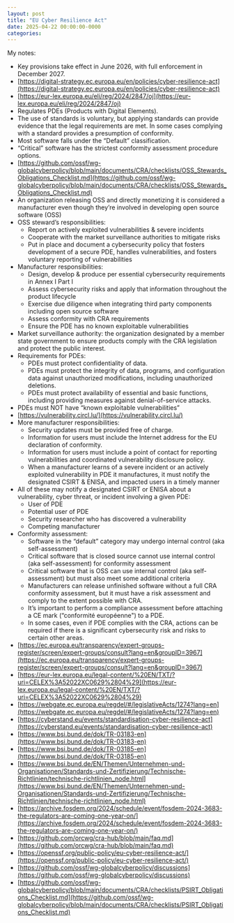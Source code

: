 ```yaml
---
layout: post
title: "EU Cyber Resilience Act"
date: 2025-04-22 00:00:00-0000
categories: 
---
```


My notes:
- Key provisions take effect in June 2026, with full enforcement in December 2027.
- [https://digital-strategy.ec.europa.eu/en/policies/cyber-resilience-act](https://digital-strategy.ec.europa.eu/en/policies/cyber-resilience-act)
- [https://eur-lex.europa.eu/eli/reg/2024/2847/oj](https://eur-lex.europa.eu/eli/reg/2024/2847/oj)
- Regulates PDEs (Products with Digital Elements).
- The use of standards is voluntary, but applying standards can provide evidence that the legal requirements are met. In some cases complying with a standard provides a presumption of conformity. 
- Most software falls under the “Default” classification.
- “Critical” software has the strictest conformity assessment procedure options.
- [https://github.com/ossf/wg-globalcyberpolicy/blob/main/documents/CRA/checklists/OSS_Stewards_Obligations_Checklist.md](https://github.com/ossf/wg-globalcyberpolicy/blob/main/documents/CRA/checklists/OSS_Stewards_Obligations_Checklist.md)
- An organization releasing OSS and directly monetizing it is considered a manufacturer even though they’re involved in developing open source software (OSS)
- OSS steward’s responsibilities:
  - Report on actively exploited vulnerabilities & severe incidents
  - Cooperate with the market surveillance authorities to mitigate risks
  - Put in place and document a cybersecurity policy that fosters development of a secure PDE, handles vulnerabilities, and fosters voluntary reporting of vulnerabilities
- Manufacturer responsibilities:
  -  Design, develop & produce per essential cybersecurity requirements in Annex I Part I 
  - Assess cybersecurity risks and apply that information throughout the product lifecycle 
  - Exercise due diligence when integrating third party components including open source software 
  - Assess conformity with CRA requirements 
  - Ensure the PDE has no known exploitable vulnerabilities 
- Market surveillance authority: the organization designated by a member state government to ensure products comply with the CRA legislation and protect the public interest.
- Requirements for PDEs:
  - PDEs must protect confidentiality of data. 
  - PDEs must protect the integrity of data, programs, and configuration data against unauthorized modifications, including unauthorized deletions.
  - PDEs must protect availability of essential and basic functions, including providing measures against denial-of-service attacks.
- PDEs must NOT have “known exploitable vulnerabilities”
- [https://vulnerability.circl.lu/](https://vulnerability.circl.lu/)
- More manufacturer responsibilities:
  - Security updates must be provided free of charge. 
  - Information for users must include the Internet address for the EU declaration of conformity. 
  - Information for users must include a point of contact for reporting vulnerabilities and coordinated vulnerability disclosure policy. 
  - When a manufacturer learns of a severe incident or an actively exploited vulnerability in PDE it manufactures, it must notify the designated CSIRT & ENISA, and impacted users in a timely manner
- All of these may notify a designated CSIRT or ENISA about a vulnerability, cyber threat, or incident involving a given PDE:
  - User of PDE
  - Potential user of PDE
  - Security researcher who has discovered a vulnerability
  - Competing manufacturer
- Conformity assessment:
  - Software in the “default” category may undergo internal control (aka self-assessment)
  - Critical software that is closed source cannot use internal control (aka self-assessment) for conformity assessment
  - Critical software that is OSS can use internal control (aka self-assessment) but must also meet some additional criteria
  - Manufacturers can release unfinished software without a full CRA conformity assessment, but it must have a risk assessment and comply to the extent possible with CRA.
  - It’s important to perform a compliance assessment before attaching a CE mark (“conformité européenne") to a PDE. 
  - In some cases, even if PDE complies with the CRA, actions can be required if there is a significant cybersecurity risk and risks to certain other areas. 
- [https://ec.europa.eu/transparency/expert-groups-register/screen/expert-groups/consult?lang=en&groupID=3967](https://ec.europa.eu/transparency/expert-groups-register/screen/expert-groups/consult?lang=en&groupID=3967)
- [https://eur-lex.europa.eu/legal-content/%20EN/TXT/?uri=CELEX%3A52022XC0629%2804%29](https://eur-lex.europa.eu/legal-content/%20EN/TXT/?uri=CELEX%3A52022XC0629%2804%29)
- [https://webgate.ec.europa.eu/regdel/#/legislativeActs/1274?lang=en](https://webgate.ec.europa.eu/regdel/#/legislativeActs/1274?lang=en)
- [https://cyberstand.eu/events/standardisation-cyber-resilience-act](https://cyberstand.eu/events/standardisation-cyber-resilience-act)
- [https://www.bsi.bund.de/dok/TR-03183-en](https://www.bsi.bund.de/dok/TR-03183-en)
- [https://www.bsi.bund.de/dok/TR-03185-en](https://www.bsi.bund.de/dok/TR-03185-en)
- [https://www.bsi.bund.de/EN/Themen/Unternehmen-und-Organisationen/Standards-und-Zertifizierung/Technische-Richtlinien/technische-richtlinien_node.html](https://www.bsi.bund.de/EN/Themen/Unternehmen-und-Organisationen/Standards-und-Zertifizierung/Technische-Richtlinien/technische-richtlinien_node.html)
- [https://archive.fosdem.org/2024/schedule/event/fosdem-2024-3683-the-regulators-are-coming-one-year-on/](https://archive.fosdem.org/2024/schedule/event/fosdem-2024-3683-the-regulators-are-coming-one-year-on/)
- [https://github.com/orcwg/cra-hub/blob/main/faq.md](https://github.com/orcwg/cra-hub/blob/main/faq.md)
- [https://openssf.org/public-policy/eu-cyber-resilience-act/](https://openssf.org/public-policy/eu-cyber-resilience-act/)
- [https://github.com/ossf/wg-globalcyberpolicy/discussions](https://github.com/ossf/wg-globalcyberpolicy/discussions)
- [https://github.com/ossf/wg-globalcyberpolicy/blob/main/documents/CRA/checklists/PSIRT_Obligations_Checklist.md](https://github.com/ossf/wg-globalcyberpolicy/blob/main/documents/CRA/checklists/PSIRT_Obligations_Checklist.md)
